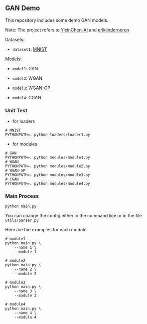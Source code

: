 ## GAN Demo

This repository includes some demo GAN models.

Note: The project refers to [YixinChen-AI](https://github.com/YixinChen-AI/CVAE-GAN-zoos-PyTorch-Beginner) and [eriklindernoren](https://github.com/eriklindernoren/PyTorch-GAN)

Datasets:

* `dataset1`: [MNIST](http://yann.lecun.com/exdb/mnist/)

Models:

* `model1`: GAN

* `model2`: WGAN

* `model3`: WGAN-GP

* `model4`: CGAN

### Unit Test

* for loaders

```shell
# MNIST
PYTHONPATH=. python loaders/loader1.py
```

* for modules

```shell
# GAN
PYTHONPATH=. python modules/module1.py
# WGAN
PYTHONPATH=. python modules/module2.py
# WGAN-GP
PYTHONPATH=. python modules/module3.py
# CGAN
PYTHONPATH=. python modules/module4.py
```

### Main Process

```shell
python main.py
```

You can change the config either in the command line or in the file `utils/parser.py`

Here are the examples for each module:

```shell
# module1
python main.py \
    --name 1 \
    --module 1
```

```shell
# module2
python main.py \
    --name 2 \
    --module 2
```

```shell
# module3
python main.py \
    --name 3 \
    --module 3
```

```shell
# module4
python main.py \
    --name 4 \
    --module 4
```
